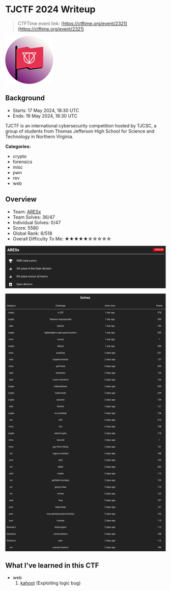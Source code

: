 # TJCTF 2024 Writeup

> CTFTime event link: [https://ctftime.org/event/2321](https://ctftime.org/event/2321)

![](https://github.com/siunam321/CTF-Writeups/blob/main/TJCTF-2024/images/banner.png)

## Background

- Starts: 17 May 2024, 18:30 UTC
- Ends: 19 May 2024, 18:30 UTC

TJCTF is an international cybersecurity competition hosted by TJCSC, a group of students from Thomas Jefferson High School for Science and Technology in Northern Virginia.

**Categories:**

- crypto
- forensics
- misc
- pwn
- rev
- web

## Overview

- Team: [ARESx](https://ctftime.org/team/128734)
- Team Solves: 36/47
- Individual Solves: 0/47
- Score: 5580
- Global Rank: 6/518
- Overall Difficulty To Me: ★★★★★☆☆☆☆☆

![](https://github.com/siunam321/CTF-Writeups/blob/main/TJCTF-2024/images/score.png)

![](https://github.com/siunam321/CTF-Writeups/blob/main/TJCTF-2024/images/solves.png)

## What I've learned in this CTF

- web
    1. [kahoot](https://github.com/siunam321/CTF-Writeups/blob/main/TJCTF-2024/web/kahoot/README.md) (Exploiting logic bug)